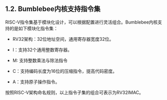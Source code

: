 ## **1.2. Bumblebee内核支持指令集**

RISC-V指令集基于模块化设计，可以根据配置进行灵活组合。Bumblebee内核支持的是如下模块化指令集：

- RV32架构：32位地址空间，通用寄存器宽度32位。

- I：支持32个通用整数寄存器。

- M: 支持整数乘法与除法指令

- C：支持编码长度为16位的压缩指令，提高代码密度。

- A：支持原子操作指令。


按照RISC-V架构命名规则，以上指令子集的组合可表示为RV32IMAC。